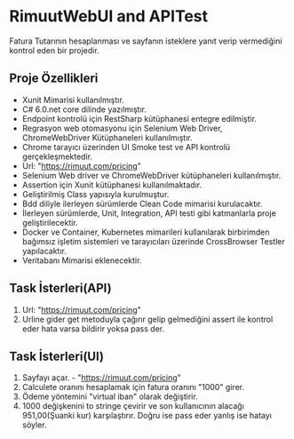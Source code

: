 # RimuutWebUI and APITest
Fatura Tutarının hesaplanması ve sayfanın isteklere yanıt verip vermediğini kontrol eden bir projedir. 
## Proje Özellikleri
* Xunit Mimarisi kullanılmıştır.
* C# 6.0.net core dilinde yazılmıştır.
* Endpoint kontrolü için RestSharp kütüphanesi entegre edilmiştir.
* Regrasyon web otomasyonu için Selenium Web Driver, ChromeWebDriver Kütüphaneleri kullanılmıştır.
* Chrome tarayıcı üzerinden UI Smoke test ve API kontrolü gerçekleşmektedir.
* Url: "https://rimuut.com/pricing"
* Selenium Web driver ve ChromeWebDriver kütüphaneleri kullanılmıştır.
* Assertion için Xunit kütüphanesi kullanılmaktadır.
* Geliştirilmiş Class yapısıyla kurulmuştur.
* Bdd diliyle ilerleyen sürümlerde Clean Code mimarisi kurulacaktır.
* İlerleyen sürümlerde, Unit, Integration, API testi gibi katmanlarla proje geliştirilecektir.
* Docker ve Container, Kubernetes mimarileri kullanılarak birbirimden bağımsız işletim sistemleri ve tarayıcıları üzerinde CrossBrowser Testler yapılacaktır.
* Veritabanı Mimarisi eklenecektir.

## Task İsterleri(API)
1. Url: "https://rimuut.com/pricing" 
2. Urline gider get metoduyla çağırır gelip gelmediğini assert ile kontrol eder hata varsa bildirir yoksa pass der.

## Task İsterleri(UI)
1. Sayfayı açar. - "https://rimuut.com/pricing"
2. Calculete oranını hesaplamak için fatura oranını "1000" girer.
3. Ödeme yöntemini "virtual iban" olarak değiştirir.
4. 1000 değişkenini to stringe çevirir ve son kullanıcının alacağı 951,00(Şuanki kur) karşılaştırır. Doğru ise pass eder yanlış ise hatayı söyler.
